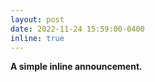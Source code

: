```yaml
---
layout: post
date: 2022-11-24 15:59:00-0400
inline: true
---
```


<strong>A simple inline announcement.</strong>

